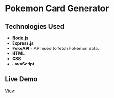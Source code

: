# Pokemon Card Generator

## Technologies Used
- **Node.js** 
- **Express.js** 
- **PokeAPI** - API used to fetch Pokémon data.
- **HTML**
- **CSS**
- **JavaScript**

## Live Demo
<a href="https://pokecard-generator.onrender.com/" target="_blank">View</a>
